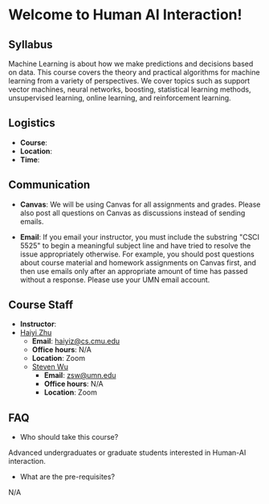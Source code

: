 # Welcome to Human AI Interaction!

## Syllabus

Machine Learning is about how we make predictions and decisions based
on data. This course covers the theory and practical algorithms for
machine learning from a variety of perspectives. We cover topics such
as support vector machines, neural networks, boosting, statistical
learning methods, unsupervised learning, online learning, and
reinforcement learning.


## Logistics
- **Course**: 
- **Location**: 
- **Time**: 

## Communication

- **Canvas**: We will be using Canvas for all assignments and grades.
Please also post all questions on Canvas as discussions instead of
sending emails.

- **Email**: If you email your instructor, you must include the
  substring "CSCI 5525" to begin a meaningful subject line and have
  tried to resolve the issue appropriately otherwise. For example, you
  should post questions about course material and homework assignments
  on Canvas first, and then use emails only after an appropriate
  amount of time has passed without a response. Please use your UMN
  email account.


## Course Staff

- **Instructor**:
- [Haiyi Zhu](https://haiyizhu.com)
	- **Email**: [haiyiz@cs.cmu.edu](mailto:haiyiz@cs.cmu.edu)
    - **Office hours**: N/A
	- **Location**: Zoom
  - [Steven Wu](https://zstevenwu.com)
	- **Email**: [zsw@umn.edu](mailto:zsw@umn.edu)
    - **Office hours**: N/A
	- **Location**: Zoom


## FAQ

- Who should take this course?

Advanced undergraduates or graduate students interested in Human-AI interaction.


- What are the pre-requisites?

N/A


